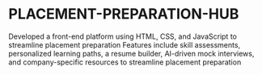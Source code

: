 # PLACEMENT-PREPARATION-HUB
Developed a front-end platform using HTML, CSS, and JavaScript to streamline placement preparation Features include  skill assessments, personalized learning paths, a resume builder, AI-driven mock interviews, and company-specific  resources to streamline placement preparation
